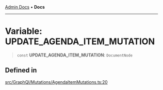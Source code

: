 [Admin Docs](/) • **Docs**

***

# Variable: UPDATE\_AGENDA\_ITEM\_MUTATION

> `const` **UPDATE\_AGENDA\_ITEM\_MUTATION**: `DocumentNode`

## Defined in

[src/GraphQl/Mutations/AgendaItemMutations.ts:20](https://github.com/PalisadoesFoundation/talawa-admin/blob/main/src/GraphQl/Mutations/AgendaItemMutations.ts#L20)
